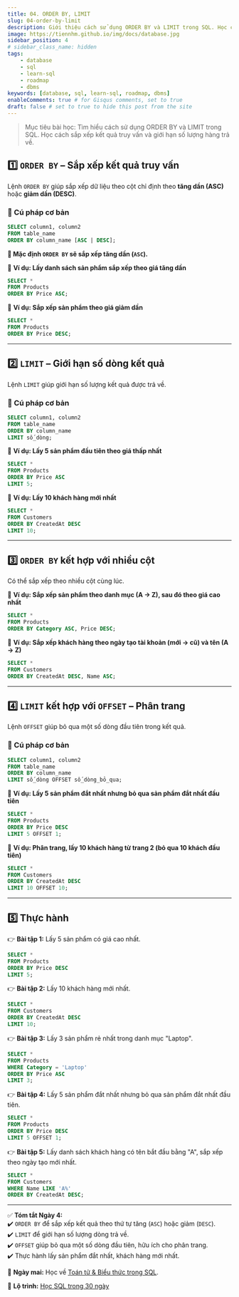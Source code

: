 ```yaml
---
title: 04. ORDER BY, LIMIT
slug: 04-order-by-limit
description: Giới thiệu cách sử dụng ORDER BY và LIMIT trong SQL. Học cách sắp xếp kết quả truy vấn và giới hạn số lượng hàng trả về.
image: https://tiennhm.github.io/img/docs/database.jpg
sidebar_position: 4
# sidebar_class_name: hidden
tags:
    - database
    - sql
    - learn-sql
    - roadmap
    - dbms
keywords: [database, sql, learn-sql, roadmap, dbms]
enableComments: true # for Gisqus comments, set to true
draft: false # set to true to hide this post from the site
---
```


> Mục tiêu bài học: Tìm hiểu cách sử dụng ORDER BY và LIMIT trong SQL. Học cách sắp xếp kết quả truy vấn và giới hạn số lượng hàng trả về.

## **1️⃣ `ORDER BY` – Sắp xếp kết quả truy vấn**  
Lệnh `ORDER BY` giúp sắp xếp dữ liệu theo cột chỉ định theo **tăng dần (ASC)** hoặc **giảm dần (DESC)**.  

### **🔹 Cú pháp cơ bản**  
```sql
SELECT column1, column2 
FROM table_name 
ORDER BY column_name [ASC | DESC];
```

**📌 Mặc định `ORDER BY` sẽ sắp xếp tăng dần (`ASC`).**  

📌 **Ví dụ: Lấy danh sách sản phẩm sắp xếp theo giá tăng dần**  
```sql
SELECT * 
FROM Products 
ORDER BY Price ASC;
```

📌 **Ví dụ: Sắp xếp sản phẩm theo giá giảm dần**  
```sql
SELECT * 
FROM Products 
ORDER BY Price DESC;
```

---

## **2️⃣ `LIMIT` – Giới hạn số dòng kết quả**  
Lệnh `LIMIT` giúp giới hạn số lượng kết quả được trả về.  

### **🔹 Cú pháp cơ bản**  
```sql
SELECT column1, column2 
FROM table_name 
ORDER BY column_name 
LIMIT số_dòng;
```

📌 **Ví dụ: Lấy 5 sản phẩm đầu tiên theo giá thấp nhất**  
```sql
SELECT * 
FROM Products 
ORDER BY Price ASC 
LIMIT 5;
```

📌 **Ví dụ: Lấy 10 khách hàng mới nhất**  
```sql
SELECT * 
FROM Customers 
ORDER BY CreatedAt DESC 
LIMIT 10;
```

---

## **3️⃣ `ORDER BY` kết hợp với nhiều cột**  
Có thể sắp xếp theo nhiều cột cùng lúc.  

📌 **Ví dụ: Sắp xếp sản phẩm theo danh mục (A → Z), sau đó theo giá cao nhất**  
```sql
SELECT * 
FROM Products 
ORDER BY Category ASC, Price DESC;
```

📌 **Ví dụ: Sắp xếp khách hàng theo ngày tạo tài khoản (mới → cũ) và tên (A → Z)**  
```sql
SELECT * 
FROM Customers 
ORDER BY CreatedAt DESC, Name ASC;
```

---

## **4️⃣ `LIMIT` kết hợp với `OFFSET` – Phân trang**  
Lệnh `OFFSET` giúp bỏ qua một số dòng đầu tiên trong kết quả.  

### **🔹 Cú pháp cơ bản**  
```sql
SELECT column1, column2 
FROM table_name 
ORDER BY column_name 
LIMIT số_dòng OFFSET số_dòng_bỏ_qua;
```

📌 **Ví dụ: Lấy 5 sản phẩm đắt nhất nhưng bỏ qua sản phẩm đắt nhất đầu tiên**  
```sql
SELECT * 
FROM Products 
ORDER BY Price DESC 
LIMIT 5 OFFSET 1;

```
📌 **Ví dụ: Phân trang, lấy 10 khách hàng từ trang 2 (bỏ qua 10 khách đầu tiên)**  
```sql
SELECT * 
FROM Customers 
ORDER BY CreatedAt DESC 
LIMIT 10 OFFSET 10;
```

---

## **5️⃣ Thực hành**  
👉 **Bài tập 1:** Lấy 5 sản phẩm có giá cao nhất.  
```sql
SELECT * 
FROM Products 
ORDER BY Price DESC 
LIMIT 5;
```

👉 **Bài tập 2:** Lấy 10 khách hàng mới nhất.  
```sql
SELECT * 
FROM Customers 
ORDER BY CreatedAt DESC 
LIMIT 10;
```

👉 **Bài tập 3:** Lấy 3 sản phẩm rẻ nhất trong danh mục "Laptop".  
```sql
SELECT * 
FROM Products 
WHERE Category = 'Laptop' 
ORDER BY Price ASC 
LIMIT 3;
```

👉 **Bài tập 4:** Lấy 5 sản phẩm đắt nhất nhưng bỏ qua sản phẩm đắt nhất đầu tiên.  
```sql
SELECT * 
FROM Products 
ORDER BY Price DESC 
LIMIT 5 OFFSET 1;
```

👉 **Bài tập 5:** Lấy danh sách khách hàng có tên bắt đầu bằng "A", sắp xếp theo ngày tạo mới nhất.  
```sql
SELECT * 
FROM Customers 
WHERE Name LIKE 'A%' 
ORDER BY CreatedAt DESC;
```

---

✅ **Tóm tắt Ngày 4:**  
✔️ `ORDER BY` để sắp xếp kết quả theo thứ tự tăng (`ASC`) hoặc giảm (`DESC`).  
✔️ `LIMIT` để giới hạn số lượng dòng trả về.  
✔️ `OFFSET` giúp bỏ qua một số dòng đầu tiên, hữu ích cho phân trang.  
✔️ Thực hành lấy sản phẩm đắt nhất, khách hàng mới nhất.  

🚀 **Ngày mai:** Học về [Toán tử & Biểu thức trong SQL](05.%20Operators%20-%20Expressions.md).

📌 **Lộ trình:** [Học SQL trong 30 ngày](00.%2030-Day%20SQL%20Learning%20Roadmap.md)